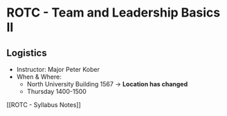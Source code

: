 # ROTC - Team and Leadership Basics II

## Logistics
- Instructor: Major Peter Kober
- When & Where:
	- North University Building 1567 -> **Location has changed**
	- Thursday 1400-1500

[[ROTC - Syllabus Notes]]
